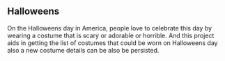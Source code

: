<h2>Halloweens</h2>

On the Halloweens day in America, people love to celebrate this day by wearing a costume that is scary or adorable or horrible.
And this project aids in getting the list of costumes that could be worn on Halloweens day also a new costume details can be also be persisted.
